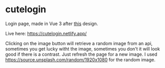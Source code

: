 # cutelogin
Login page, made in Vue 3 after [this](https://dribbble.com/shots/14981045-Login-Sign-in/attachments/6700917?mode=media) design.

Live here: https://cutelogin.netlify.app/

Clicking on the image button will retrieve a random image from an api, sometimes you get lucky witht the image, sometimes you don't it will look good if there is a contrast. Just refresh the page for a new image. I used https://source.unsplash.com/random/1920x1080 for the random image.
